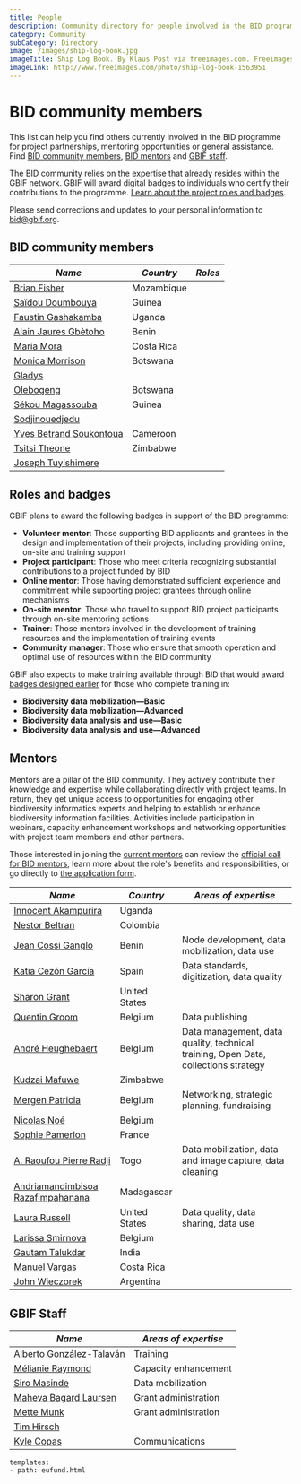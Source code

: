 ```yaml
---
title: People
description: Community directory for people involved in the BID programme.
category: Community
subCategory: Directory
image: /images/ship-log-book.jpg
imageTitle: Ship Log Book. By Klaus Post via freeimages.com. Freeimages content license.
imageLink: http://www.freeimages.com/photo/ship-log-book-1563951
---
```

# BID community members

This list can help you find others currently involved in the BID programme for project partnerships, mentoring opportunities or general assistance. Find [BID community members](#members), [BID mentors](#mentors) and [GBIF staff](#gbifs).

The BID community relies on the expertise that already resides within the GBIF network. GBIF will award digital badges to individuals who certify their contributions to the programme. [Learn about the project roles and badges](#badges).

Please send corrections and updates to your personal information to [bid@gbif.org](mailto:bid@gbif.org).

## <a name="members"></a>BID community members

|*Name* | *Country* | *Roles* |
|--|--|--|
|[Brian Fisher](mailto:bpescador@gmail.com)| Mozambique | |
|[Saïdou Doumbouya](mailto:doumbouyasaidou@yahoo.fr) | Guinea | |
|[Faustin Gashakamba](mailto:fgashakamba@arcosnetwork.org) | Uganda | |
|[Alain Jaures Gbètoho](mailto:gljaures@gmail.com) | Benin | |
|[María Mora](mailto:mmora@inbio.ac.cr) | Costa Rica | |
|[Monica Morrison](mailto:moediwakitso@btcmail.co.bw) | Botswana | |
|[Gladys](mailto:odeyschwinger@yahoo.com) | | |
|[Olebogeng](mailto:osuwe@ori.ub.bw) | Botswana | |
|[Sékou Magassouba](mailto:sekoumag2@yahoo.fr) | Guinea | |
|[Sodjinouedjedu](mailto:sodjinouedjedu@gmail.com) | | |
|[Yves Betrand Soukontoua](mailto:soukybert@yahoo.fr) | Cameroon | |
|[Tsitsi Theone](mailto:tsimap@gmail.com) | Zimbabwe | |
|[Joseph Tuyishimere](mailto:tuyishimirejoseph@gmail.com) | | |

## <a name="badges"></a>Roles and badges

GBIF plans to award the following badges in support of the BID programme: 
+ **Volunteer mentor**: Those supporting BID applicants and grantees in the design and implementation of their projects, including providing online, on-site and training support
+ **Project participant**: Those who meet criteria recognizing substantial contributions to a project funded by BID
+ **Online mentor**: Those having demonstrated sufficient experience and commitment while supporting project grantees through online mechanisms
+ **On-site mentor**: Those who travel to support BID project participants through on-site mentoring actions
+ **Trainer**: Those mentors involved in the development of training resources and the implementation of training events
+ **Community manager**: Those who ensure that smooth operation and optimal use of resources within the BID community

GBIF also expects to make training available through BID that would award [badges designed earlier](http://www.gbif.org/newsroom/news/GBIF-digital-badges) for those who complete training in:
+ **Biodiversity data mobilization—Basic**
+ **Biodiversity data mobilization—Advanced**
+ **Biodiversity data analysis and use—Basic**
+ **Biodiversity data analysis and use—Advanced**

## <a name="mentors"></a>Mentors

Mentors are a pillar of the BID community. They actively contribute their knowledge and expertise while collaborating directly with project teams. In return, they get unique access to opportunities for engaging other biodiversity informatics  experts and helping to establish or enhance biodiversity information facilities. Activities include participation in webinars, capacity enhancement workshops and networking opportunities with project team members and other partners. 

Those interested in joining the [current mentors](people#mentors) can review the [official call for BID mentors](/src/raw/Call-for-BID-volunteer-mentors.pdf), learn more about the role's benefits and responsibilities, or go directly to [the application form](https://docs.google.com/forms/d/1R3EmHdZxt6ZoTJ9e43SeOG7Rl3awNidaLN-pdmbCFZQ/viewform).

|*Name* | *Country* | *Areas of expertise* |
|--|--|--|
|[Innocent Akampurira](mailto:iakampurira@gmail.com) | Uganda | |
|[Nestor Beltran](mailto:nbeltran@humboldt.org.co) | Colombia | |
|[Jean Cossi Ganglo](mailto:mailto:ganglocj@gmail.com) | Benin | Node development, data mobilization, data use |
|[Katia Cezón García](mailto:katia@gbif.es) | Spain | Data standards, digitization, data quality |
|[Sharon Grant](mailto:sgrant@fieldmuseum.org) | United States | |
|[Quentin Groom](mailto:mailto:quentin.groom@plantentuinmeise.be) | Belgium | Data publishing |
|[André Heughebaert](mailto:a.heughebaert@biodiversity.be) | Belgium | Data management, data quality, technical training, Open Data, collections strategy |
|[Kudzai Mafuwe](mailto:kudzimaffy@gmail.com) | Zimbabwe | |
|[Mergen  Patricia](patricia.mergen@africamuseum.be) | Belgium | Networking, strategic planning, fundraising |
|[Nicolas Noé](mailto:n.noe@biodiversity.be) | Belgium | |
|[Sophie Pamerlon](mailto:pamerlon@gbif.fr) | France | |
|[A. Raoufou Pierre Radji](mailto:pradji@hotmail.com) | Togo | Data mobilization, data and image capture, data cleaning |
|[Andriamandimbisoa Razafimpahanana](razafimpahanana@gmail.com) | Madagascar| |
|[Laura Russell](mailto:larussell@vertnet.org) | United States | Data quality, data sharing, data use|
|[Larissa Smirnova](mailto:larissa.smirnova@africamuseum.be) | Belgium ||
|[Gautam Talukdar](mailto:gautamtalukdar@gmail.com) | India | |
|[Manuel Vargas](mailto:mvargas@inbio.ac.cr) | Costa Rica | |
|[John Wieczorek](mailto:tuco@berkeley.edu) | Argentina | |

## <a name="gbifs"></a>GBIF Staff

|*Name* | *Areas of expertise* |
|--|--|
|[Alberto González-Talaván](mailto:atalavan@gbif.org) | Training |
|[Mélianie Raymond](mailto:mraymond@gbif.org) | Capacity enhancement |
|[Siro Masinde](mailto:smasinde@gbif.org) | Data mobilization |
|[Maheva Bagard Laursen](mailto:mblaursen@gbif.org) | Grant administration |
|[Mette Munk](mailto:mmunk@gbif.org) | Grant administration |
|[Tim Hirsch](mailto:thirsch@gbif.org) | |
|[Kyle Copas](mailto:kcopas@gbif.org) | Communications |


```styledYaml
templates:
- path: eufund.html
```
